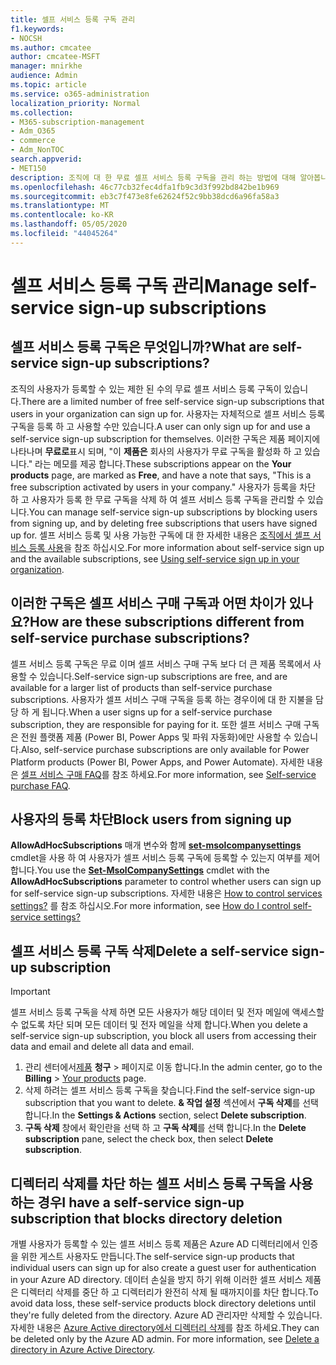 ```yaml
---
title: 셀프 서비스 등록 구독 관리
f1.keywords:
- NOCSH
ms.author: cmcatee
author: cmcatee-MSFT
manager: mnirkhe
audience: Admin
ms.topic: article
ms.service: o365-administration
localization_priority: Normal
ms.collection:
- M365-subscription-management
- Adm_O365
- commerce
- Adm_NonTOC
search.appverid:
- MET150
description: 조직에 대 한 무료 셀프 서비스 등록 구독을 관리 하는 방법에 대해 알아봅니다.
ms.openlocfilehash: 46c77cb32fec4dfa1fb9c3d3f992bd842be1b969
ms.sourcegitcommit: eb3c7f473e8fe62624f52c9bb38dcd6a96fa58a3
ms.translationtype: MT
ms.contentlocale: ko-KR
ms.lasthandoff: 05/05/2020
ms.locfileid: "44045264"
---
```

# <a name="manage-self-service-sign-up-subscriptions"></a><span data-ttu-id="11920-103">셀프 서비스 등록 구독 관리</span><span class="sxs-lookup"><span data-stu-id="11920-103">Manage self-service sign-up subscriptions</span></span>

## <a name="what-are-self-service-sign-up-subscriptions"></a><span data-ttu-id="11920-104">셀프 서비스 등록 구독은 무엇입니까?</span><span class="sxs-lookup"><span data-stu-id="11920-104">What are self-service sign-up subscriptions?</span></span>

<span data-ttu-id="11920-105">조직의 사용자가 등록할 수 있는 제한 된 수의 무료 셀프 서비스 등록 구독이 있습니다.</span><span class="sxs-lookup"><span data-stu-id="11920-105">There are a limited number of free self-service sign-up subscriptions that users in your organization can sign up for.</span></span> <span data-ttu-id="11920-106">사용자는 자체적으로 셀프 서비스 등록 구독을 등록 하 고 사용할 수만 있습니다.</span><span class="sxs-lookup"><span data-stu-id="11920-106">A user can only sign up for and use a self-service sign-up subscription for themselves.</span></span> <span data-ttu-id="11920-107">이러한 구독은 제품 페이지에 나타나며 **무료로**표시 되며, "이 **제품은** 회사의 사용자가 무료 구독을 활성화 하 고 있습니다." 라는 메모를 제공 합니다.</span><span class="sxs-lookup"><span data-stu-id="11920-107">These subscriptions appear on the **Your products** page, are marked as **Free**, and have a note that says, "This is a free subscription activated by users in your company."</span></span> <span data-ttu-id="11920-108">사용자가 등록을 차단 하 고 사용자가 등록 한 무료 구독을 삭제 하 여 셀프 서비스 등록 구독을 관리할 수 있습니다.</span><span class="sxs-lookup"><span data-stu-id="11920-108">You can manage self-service sign-up subscriptions by blocking users from signing up, and by deleting free subscriptions that users have signed up for.</span></span> <span data-ttu-id="11920-109">셀프 서비스 등록 및 사용 가능한 구독에 대 한 자세한 내용은 [조직에서 셀프 서비스 등록 사용](../../admin/misc/self-service-sign-up.md)을 참조 하십시오.</span><span class="sxs-lookup"><span data-stu-id="11920-109">For more information about self-service sign up and the available subscriptions, see [Using self-service sign up in your organization](../../admin/misc/self-service-sign-up.md).</span></span>

## <a name="how-are-these-subscriptions-different-from-self-service-purchase-subscriptions"></a><span data-ttu-id="11920-110">이러한 구독은 셀프 서비스 구매 구독과 어떤 차이가 있나요?</span><span class="sxs-lookup"><span data-stu-id="11920-110">How are these subscriptions different from self-service purchase subscriptions?</span></span>

<span data-ttu-id="11920-111">셀프 서비스 등록 구독은 무료 이며 셀프 서비스 구매 구독 보다 더 큰 제품 목록에서 사용할 수 있습니다.</span><span class="sxs-lookup"><span data-stu-id="11920-111">Self-service sign-up subscriptions are free, and are available for a larger list of products than self-service purchase subscriptions.</span></span> <span data-ttu-id="11920-112">사용자가 셀프 서비스 구매 구독을 등록 하는 경우이에 대 한 지불을 담당 하 게 됩니다.</span><span class="sxs-lookup"><span data-stu-id="11920-112">When a user signs up for a self-service purchase subscription, they are responsible for paying for it.</span></span> <span data-ttu-id="11920-113">또한 셀프 서비스 구매 구독은 전원 플랫폼 제품 (Power BI, Power Apps 및 파워 자동화)에만 사용할 수 있습니다.</span><span class="sxs-lookup"><span data-stu-id="11920-113">Also, self-service purchase subscriptions are only available for Power Platform products (Power BI, Power Apps, and Power Automate).</span></span> <span data-ttu-id="11920-114">자세한 내용은 [셀프 서비스 구매 FAQ](self-service-purchase-faq.md)를 참조 하세요.</span><span class="sxs-lookup"><span data-stu-id="11920-114">For more information, see [Self-service purchase FAQ](self-service-purchase-faq.md).</span></span>

## <a name="block-users-from-signing-up"></a><span data-ttu-id="11920-115">사용자의 등록 차단</span><span class="sxs-lookup"><span data-stu-id="11920-115">Block users from signing up</span></span>

<span data-ttu-id="11920-116">**AllowAdHocSubscriptions** 매개 변수와 함께 [**set-msolcompanysettings**](https://docs.microsoft.com/powershell/module/msonline/set-msolcompanysettings?view=azureadps-1.0) cmdlet을 사용 하 여 사용자가 셀프 서비스 등록 구독에 등록할 수 있는지 여부를 제어 합니다.</span><span class="sxs-lookup"><span data-stu-id="11920-116">You use the [**Set-MsolCompanySettings**](https://docs.microsoft.com/powershell/module/msonline/set-msolcompanysettings?view=azureadps-1.0) cmdlet with the **AllowAdHocSubscriptions** parameter to control whether users can sign up for self-service sign-up subscriptions.</span></span> <span data-ttu-id="11920-117">자세한 내용은 [How to control services settings?](https://docs.microsoft.com/azure/active-directory/users-groups-roles/directory-self-service-signup#how-do-i-control-self-service-settings) 를 참조 하십시오.</span><span class="sxs-lookup"><span data-stu-id="11920-117">For more information, see [How do I control self-service settings?](https://docs.microsoft.com/azure/active-directory/users-groups-roles/directory-self-service-signup#how-do-i-control-self-service-settings)</span></span>

## <a name="delete-a-self-service-sign-up-subscription"></a><span data-ttu-id="11920-118">셀프 서비스 등록 구독 삭제</span><span class="sxs-lookup"><span data-stu-id="11920-118">Delete a self-service sign-up subscription</span></span>

> [!IMPORTANT]
> <span data-ttu-id="11920-119">셀프 서비스 등록 구독을 삭제 하면 모든 사용자가 해당 데이터 및 전자 메일에 액세스할 수 없도록 차단 되며 모든 데이터 및 전자 메일을 삭제 합니다.</span><span class="sxs-lookup"><span data-stu-id="11920-119">When you delete a self-service sign-up subscription, you block all users from accessing their data and email and delete all data and email.</span></span>

1. <span data-ttu-id="11920-120">관리 센터에서<a href="https://go.microsoft.com/fwlink/p/?linkid=842054" target="_blank">제품</a> **청구** > 페이지로 이동 합니다.</span><span class="sxs-lookup"><span data-stu-id="11920-120">In the admin center, go to the **Billing** > <a href="https://go.microsoft.com/fwlink/p/?linkid=842054" target="_blank">Your products</a> page.</span></span>
2. <span data-ttu-id="11920-121">삭제 하려는 셀프 서비스 등록 구독을 찾습니다.</span><span class="sxs-lookup"><span data-stu-id="11920-121">Find the self-service sign-up subscription that you want to delete.</span></span> <span data-ttu-id="11920-122">**& 작업 설정** 섹션에서 **구독 삭제**를 선택 합니다.</span><span class="sxs-lookup"><span data-stu-id="11920-122">In the **Settings & Actions** section, select **Delete subscription**.</span></span>
3. <span data-ttu-id="11920-123">**구독 삭제** 창에서 확인란을 선택 하 고 **구독 삭제**를 선택 합니다.</span><span class="sxs-lookup"><span data-stu-id="11920-123">In the **Delete subscription** pane, select the check box, then select **Delete subscription**.</span></span>

## <a name="i-have-a-self-service-sign-up-subscription-that-blocks-directory-deletion"></a><span data-ttu-id="11920-124">디렉터리 삭제를 차단 하는 셀프 서비스 등록 구독을 사용 하는 경우</span><span class="sxs-lookup"><span data-stu-id="11920-124">I have a self-service sign-up subscription that blocks directory deletion</span></span>

<span data-ttu-id="11920-125">개별 사용자가 등록할 수 있는 셀프 서비스 등록 제품은 Azure AD 디렉터리에서 인증을 위한 게스트 사용자도 만듭니다.</span><span class="sxs-lookup"><span data-stu-id="11920-125">The self-service sign-up products that individual users can sign up for also create a guest user for authentication in your Azure AD directory.</span></span> <span data-ttu-id="11920-126">데이터 손실을 방지 하기 위해 이러한 셀프 서비스 제품은 디렉터리 삭제를 중단 하 고 디렉터리가 완전히 삭제 될 때까지이를 차단 합니다.</span><span class="sxs-lookup"><span data-stu-id="11920-126">To avoid data loss, these self-service products block directory deletions until they're fully deleted from the directory.</span></span> <span data-ttu-id="11920-127">Azure AD 관리자만 삭제할 수 있습니다. 자세한 내용은 [Azure Active directory에서 디렉터리 삭제](https://docs.microsoft.com/azure/active-directory/users-groups-roles/directory-delete-howto)를 참조 하세요.</span><span class="sxs-lookup"><span data-stu-id="11920-127">They can be deleted only by the Azure AD admin. For more information, see [Delete a directory in Azure Active Directory](https://docs.microsoft.com/azure/active-directory/users-groups-roles/directory-delete-howto).</span></span>